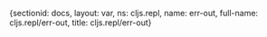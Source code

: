 {sectionid: docs, layout: var, ns: cljs.repl, name: err-out, full-name: cljs.repl/err-out,
  title: cljs.repl/err-out}
